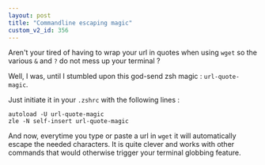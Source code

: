 ```yaml
---
layout: post
title: "Commandline escaping magic"
custom_v2_id: 356
---
```


<p>Aren't your tired of having to wrap your url in quotes when using <code>wget</code> so the various <code>&amp;</code> and <code>?</code> do not mess up your terminal ?</p>
<p>Well, I was, until I stumbled upon this god-send zsh magic : <code>url-quote-magic</code>.</p>
<p>Just initiate it in your <code>.zshrc</code> with the following lines :</p>
<pre><code lang="sh">autoload -U url-quote-magic <br />zle -N self-insert url-quote-magic<br /></code></pre>
<p>And now, everytime you type or paste a url in <code>wget</code> it will automatically escape the needed characters. It is quite clever and works with other commands that would otherwise trigger your terminal globbing feature.</p>